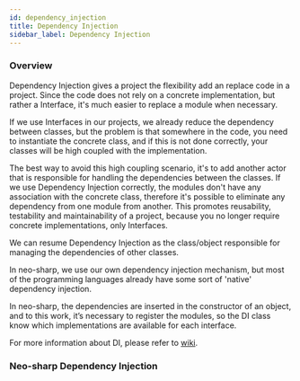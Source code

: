 ```yaml
---
id: dependency_injection
title: Dependency Injection
sidebar_label: Dependency Injection
---
```


### Overview

Dependency Injection gives a project the flexibility add an replace code in a project. Since the code does not rely on a concrete implementation, but rather a Interface, it's much easier to replace a module when necessary.

If we use Interfaces in our projects, we already reduce the dependency between classes,
but the problem is that somewhere in the code, you need to instantiate the concrete class, and if this is not done correctly, your classes will be high coupled with the implementation.

The best way to avoid this high coupling scenario, it's to add another actor that is responsible for handling the dependencies between the classes. If we use Dependency Injection correctly, the modules don't have any association with the concrete class, therefore it's possible to eliminate any dependency from one module from another.
This promotes reusability, testability and maintainability of a project, because you no longer require concrete implementations, only Interfaces.

We can resume Dependency Injection as the class/object responsible for managing the dependencies of other classes.

In neo-sharp, we use our own dependency injection mechanism, but most of the programming languages already have some sort of 'native' dependency injection.

In neo-sharp, the dependencies are inserted in the constructor of an object, and to this work, it’s necessary to register the modules, so the DI class know which implementations are available for each interface.

For more information about DI, please refer to [wiki](https://en.wikipedia.org/wiki/Dependency_injection).

### Neo-sharp Dependency Injection
